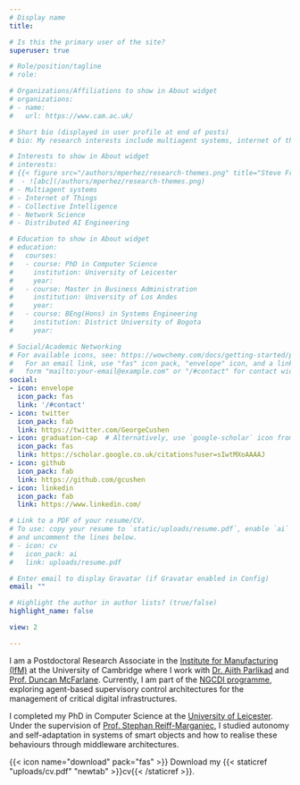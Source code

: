 ```yaml
---
# Display name
title: 

# Is this the primary user of the site?
superuser: true

# Role/position/tagline
# role: 

# Organizations/Affiliations to show in About widget
# organizations:
# - name: 
#   url: https://www.cam.ac.uk/

# Short bio (displayed in user profile at end of posts)
# bio: My research interests include multiagent systems, internet of things, collective intelligence, network science and more generally distributed AI engineering.

# Interests to show in About widget
# interests:
# {{< figure src="/authors/mperhez/research-themes.png" title="Steve Francia" >}}
#  - ![abc](/authors/mperhez/research-themes.png)
# - Multiagent systems
# - Internet of Things
# - Collective Intelligence
# - Network Science
# - Distributed AI Engineering

# Education to show in About widget
# education:
#   courses:
#   - course: PhD in Computer Science
#     institution: University of Leicester
#     year: 
#   - course: Master in Business Administration
#     institution: University of Los Andes
#     year: 
#   - course: BEng(Hons) in Systems Engineering
#     institution: District University of Bogota
#     year: 

# Social/Academic Networking
# For available icons, see: https://wowchemy.com/docs/getting-started/page-builder/#icons
#   For an email link, use "fas" icon pack, "envelope" icon, and a link in the
#   form "mailto:your-email@example.com" or "/#contact" for contact widget.
social:
- icon: envelope
  icon_pack: fas
  link: '/#contact'
- icon: twitter
  icon_pack: fab
  link: https://twitter.com/GeorgeCushen
- icon: graduation-cap  # Alternatively, use `google-scholar` icon from `ai` icon pack
  icon_pack: fas
  link: https://scholar.google.co.uk/citations?user=sIwtMXoAAAAJ
- icon: github
  icon_pack: fab
  link: https://github.com/gcushen
- icon: linkedin
  icon_pack: fab
  link: https://www.linkedin.com/

# Link to a PDF of your resume/CV.
# To use: copy your resume to `static/uploads/resume.pdf`, enable `ai` icons in `params.toml`, 
# and uncomment the lines below.
# - icon: cv
#   icon_pack: ai
#   link: uploads/resume.pdf

# Enter email to display Gravatar (if Gravatar enabled in Config)
email: ""

# Highlight the author in author lists? (true/false)
highlight_name: false

view: 2

---
```



I am a Postdoctoral Research Associate in the [Institute for Manufacturing (IfM)](https://www.ifm.eng.cam.ac.uk/)  at the University of Cambridge where I work with [Dr. Ajith Parlikad](https://www.ifm.eng.cam.ac.uk/people/aknp2/) and [Prof. Duncan McFarlane](https://www.ifm.eng.cam.ac.uk/people/dm114/).
Currently, I am part of the <a href="https://www.ng-cdi.org/"> NGCDI programme</a>, exploring agent-based supervisory control architectures for the management of critical digital infrastructures. 
</p>

I completed my PhD in Computer Science at the [University of Leicester](https://le.ac.uk/informatics). Under the supervision of [Prof. Stephan Reiff-Marganiec](https://www.derby.ac.uk/staff/reiff-marganiec-stephan), I studied autonomy and self-adaptation in systems of smart objects and how to realise these behaviours through middleware architectures. 

{{< icon name="download" pack="fas" >}} Download my {{< staticref "uploads/cv.pdf" "newtab" >}}cv{{< /staticref >}}.
